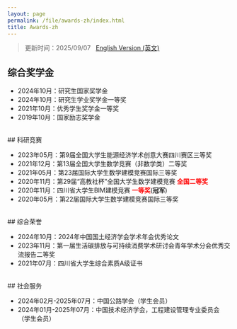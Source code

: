 ```yaml
---
layout: page
permalink: /file/awards-zh/index.html
title: Awards-zh
---
```


> 更新时间：2025/09/07 &nbsp; [English Version (英文)](https://longyistar.github.io/awards/)

## 综合奖学金

- 2024年10月：研究生国家奖学金
- 2024年10月：研究生学业奖学金一等奖
- 2021年10月：优秀学生奖学金一等奖
- 2019年10月：国家励志奖学金
<br>
## 科研竞赛

- 2023年05月：第9届全国大学生能源经济学术创意大赛四川赛区三等奖
- 2021年12月：第13届全国大学生数学竞赛（非数学类）二等奖
- 2021年05月：第23届国际大学生数学建模竞赛国际三等奖
- 2020年11月：第29届“高教社杯”全国大学生数学建模竞赛 **<font color='red'>全国二等奖</font>**
- 2020年11月：四川省大学生BIM建模竞赛 **<font color='red'>一等奖</font>**(**冠军**)
- 2020年05月：第22届国际大学生数学建模竞赛国际三等奖
<br>
## 综合荣誉

- 2024年10月：2024年中国国土经济学会学术年会优秀论文
- 2023年11月：第一届生活碳排放与可持续消费学术研讨会青年学术分会优秀交流报告二等奖
- 2021年07月：四川省大学生综合素质A级证书
<br>
## 社会服务

- 2024年02月-2025年07月：中国公路学会（学生会员）
- 2024年01月-2025年07月：中国技术经济学会，工程建设管理专业委员会（学生会员）
<br>

